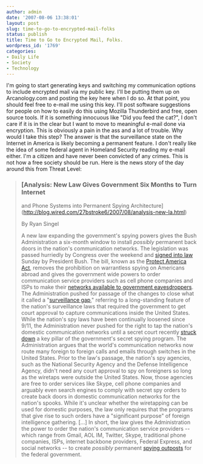 ```yaml
---
author: admin
date: '2007-08-06 13:38:01'
layout: post
slug: time-to-go-to-encrypted-mail-folks
status: publish
title: Time to Go to Encrypted Mail, Folks.
wordpress_id: '1769'
categories:
- Daily Life
- Society
- Technology
---
```


I'm going to start generating keys and switching my communication
options to include encrypted mail via my public key. I'll be putting
them up on Arcanology.com and posting the key here when I do so. At that
point, you should feel free to e-mail me using this key. I'll post
software suggestions for people on how to easily do this using Mozilla
Thunderbird and free, open source tools. If it is something innocuous
like "Did you feed the cat?", I don't care if it is in the clear but I
want to move to meaningful e-mail done via encryption. This is obviously
a pain in the ass and a lot of trouble. Why would I take this step? The
answer is that the surveillance state on the Internet in America is
likely becoming a permanent feature. I don't really like the idea of
some federal agent in Homeland Security reading my e-mail either. I'm a
citizen and have never been convicted of any crimes. This is not how a
free society should be run. Here is the news story of the day around
this from Threat Level:

> ### [Analysis: New Law Gives Government Six Months to Turn Internet
> and Phone Systems into Permanent Spying
> Architecture](http://blog.wired.com/27bstroke6/2007/08/analysis-new-la.html)
>
> By Ryan Singel
>
> A new law expanding the government's spying powers gives the Bush
> Administration a six-month window to install *possibly* permanent back
> doors in the nation's communication networks. The legislation was
> passed hurriedly by Congress over the weekend and [signed into
> law](http://sfgate.com/cgi-bin/article.cgi?f=/n/a/2007/08/05/national/a141537D08.DTL)
> Sunday by President Bush. The bill, known as the [Protect America
> Act](http://frwebgate.access.gpo.gov/cgi-bin/getdoc.cgi?dbname=110_cong_bills&docid=f:s1927es.txt),
> removes the prohibition on warrantless spying on Americans abroad and
> gives the government wide powers to order communication service
> providers such as cell phone companies and ISPs to make their
> [networks available to government
> eavesdroppers](http://www.wired.com/science/discoveries/news/2006/05/70910).
> The Administration pushed for passage of the changes to close what it
> called a "[surveillance
> gap](http://blog.wired.com/27bstroke6/2007/08/more-known-unkn.html),"
> referring to a long-standing feature of the nation's surveillance laws
> that required the government to get court approval to capture
> communications inside the United States. While the nation's spy laws
> have been continually loosened since 9/11, the Administration never
> pushed for the right to tap the nation's domestic communication
> networks until a secret court recently [struck
> down](http://blog.wired.com/27bstroke6/2007/08/more-known-unkn.html) a
> key pillar of the government's secret spying program. The
> Administration argues that the world's communication networks now
> route many foreign to foreign calls and emails through switches in the
> United States. Prior to the law's passage, the nation's spy agencies,
> such as the National Security Agency and the Defense Intelligence
> Agency, didn't need any court approval to spy on foreigners so long as
> the wiretaps were outside the United States. Now, those agencies are
> free to order services like Skype, cell phone companies and arguably
> even search engines to comply with secret spy orders to create back
> doors in domestic communication networks for the nation's spooks.
> While it's unclear whether the wiretapping can be used for domestic
> purposes, the law only requires that the programs that give rise to
> such orders have a "significant purpose" of foreign intelligence
> gathering. [...] In short, the law gives the Administration the power
> to order the nation's communication service providers -- which range
> from Gmail, AOL IM, Twitter, Skype, traditional phone companies, ISPs,
> internet backbone providers, Federal Express, and social networks --
> to create *possibly* permanent [spying
> outposts](http://www.wired.com/science/discoveries/news/2006/05/70910)
> [](http://www.wired.com/science/discoveries/news/2006/05/70910)for the
> federal government.

